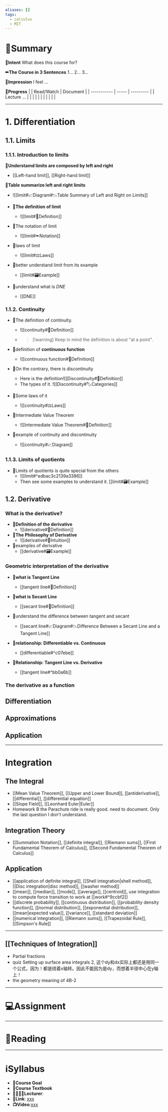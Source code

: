 ```yaml
---
aliases: []
tags:
  - calculus
  - MIT
---
```

# 📝Summary
**🎯Intent**
What does this course for?

**✏The Course in 3 Sentences**
1...
2...
3...

**🧠Impression**
I feel ...

**🏁Progress**
|             | Read/Watch | Document |
| ----------- | ----- | --------- |
| Lecture ... |       |           |
|             |       |           |
|             |       |           |


___



# 1. Differentiation
## 1.1. Limits
### 1.1.1. Introduction to limits
**📌Understamd limits are composed by left and right**
- [[Left-hand limit]], [[Right-hand limit]]

**📌Table summarize left and right limits**
- ![[limit#📈Diagram#📉Table Summary of Left and Right on Limits]]

- **📌The definition of limit**
	- ![[limit#📝Definition]]

- 📌The notation of limit
  - ![[limit#✒Notation]]

- 📌laws of limit
  - ![[limit#⚖Laws]]


- 📌better understand limit from its example
  - [[limit#🗃Example]]

- 📌understand what is $DNE$
  - [[DNE]]


### 1.1.2. Continuity
- 📌The definition of continuity.
  - ![[continuity#📝Definition]]
  - > [!warning] Keep in mind the definition is about "at a point".

- 📌definition of **continuous function**
  - ![[continuous function#📝Definition]]


- 📌On the contrary, there is discontinuity
  - Here is the definition![[Discontinuity#📝Definition]]
  - The types of it. ![[Discontinuity#🏷Categories]]

- 📌Some laws of it
  - ![[continuity#⚖Laws]]

- 📌Intermediate Value Theorem
  - ![[Intermediate Value Theorem#📝Definition]]

- 📌example of continuity and discontinuity
  - ![[continuity#📈Diagram]]


### 1.1.3. Limits of quotients
- 📌Limits of quotients is quite special from the others
  - ![[limit#^edbac3c2139a3386]]
  - Then see some examples to understand it. [[limit#🗃Example]]


## 1.2. Derivative
### What is the derivative?
- 📌**Definition of the derivative**
  - ![[derivative#📝Definition]]
- 📌**The Philosophy of Derivative**
  - ![[derivative#🧠Intuition]]
- 📌examples of derivative
  - [[derivative#🗃Example]]

### Geometric interpretation of the derivative
- 📌**what is Tangent Line**
  - [[tangent line#📝Definition]]

- 📌**what is Secant Line**
  - [[secant line#📝Definition]]

- 📌understand the difference between tangent and secant
  - [[secant line#📈Diagram#📉Difference Between a Secant Line and a Tangent Line]]
- 📌**relationship: Differentiable vs. Continuous**
	- [[differentiable#^c07ebe]]
- **📌Relationship: Tangent Line vs. Derivative**
	- [[tangent line#^bb0a6b]]

### The derivative as a function


## Differentiation
## Approximations
## Application

___

# Integration
## The Integral
- [[Mean Value Theorem]], [[Upper and Lower Bound]], [[antiderivative]], [[differential]], [[differential equation]]
- [[Slope Field]], [[Leonhard Euler|Euler]]
- Homework B the Parachute ride is really good. need to document. Only the last question I don't understand.
## Integration Theory
- [[Summation Notation]], [[definite integral]], [[Riemann sums]], [[First Fundamental Theorem of Calculus]], [[Second Fundamental Theorem of Calculus]]
## Application
- [[application of definite integral]], [[Shell integration|shell method]], [[Disc integration|disc method]], [[washer method]]
- [[mean]], [[median]], [[mode]], [[average]], [[centroid]], use integration to compute force transition to work at [[work#^9ccbf2]]
- [[discrete probability]], [[continuous distribution]], [[probability density function]], [[normal distribution]], [[exponential distribution]], [[mean|expected value]], [[variance]], [[standard deviation]]
- [[numerical integration]], [[Riemann sums]], [[Trapezoidal Rule]], [[Simpson's Rule]]

___

## [[Techniques of Integration]]
- Partial fractions
- quiz Setting up surface area integrals 2, 这个dy和dx实际上都还是用同一个公式，因为！都是绕着x轴转。因此不能因为是dy，而想着半径中心在y轴上！
- the geometry meaning of 4B-2

___


# 💻Assignment

___

# 📖Reading

___

# ℹSyllabus
- **🎯Course Goal**
- **📖Course Textbook**
- **👩‍🏫👨‍🏫Lecturer**:
- **🔗Link**: [xxx](https://)
- **📺Video**:[xxx](https://)